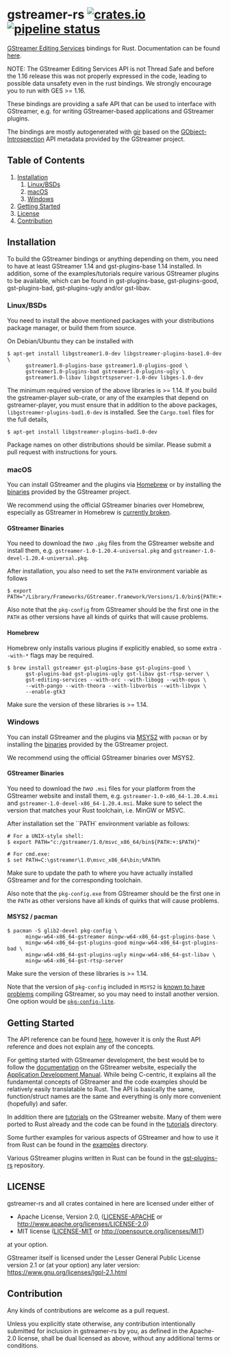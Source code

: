 # gstreamer-rs [![crates.io](https://img.shields.io/crates/v/gstreamer-editing-services.svg)](https://crates.io/crates/gstreamer-editing-services)  [![pipeline status](https://gitlab.freedesktop.org/gstreamer/gstreamer-rs/badges/main/pipeline.svg)](https://gitlab.freedesktop.org/gstreamer/gstreamer-rs/commits/main)

[GStreamer Editing Services](https://gstreamer.freedesktop.org/) bindings for Rust.
Documentation can be found [here](https://gstreamer.freedesktop.org/documentation/rust/stable/latest/docs/gstreamer_editing_services/).

NOTE: The GStreamer Editing Services API is not Thread Safe and before the 1.16
release this was not properly expressed in the code, leading to possible data
unsafety even in the rust bindings. We strongly encourage you to run with
GES >= 1.16.

These bindings are providing a safe API that can be used to interface with
GStreamer, e.g. for writing GStreamer-based applications and GStreamer plugins.

The bindings are mostly autogenerated with [gir](https://github.com/gtk-rs/gir/)
based on the [GObject-Introspection](https://wiki.gnome.org/Projects/GObjectIntrospection/)
API metadata provided by the GStreamer project.

## Table of Contents
1. [Installation](#installation)
   1. [Linux/BSDs](#installation-linux)
   1. [macOS](#installation-macos)
   1. [Windows](#installation-windows)
1. [Getting Started](#getting-started)
1. [License](#license)
1. [Contribution](#contribution)

<a name="installation"/>

## Installation

To build the GStreamer bindings or anything depending on them, you need to
have at least GStreamer 1.14 and gst-plugins-base 1.14 installed. In addition,
some of the examples/tutorials require various GStreamer plugins to be
available, which can be found in gst-plugins-base, gst-plugins-good,
gst-plugins-bad, gst-plugins-ugly and/or gst-libav.

<a name="installation-linux"/>

### Linux/BSDs

You need to install the above mentioned packages with your distributions
package manager, or build them from source.

On Debian/Ubuntu they can be installed with

```console
$ apt-get install libgstreamer1.0-dev libgstreamer-plugins-base1.0-dev \
      gstreamer1.0-plugins-base gstreamer1.0-plugins-good \
      gstreamer1.0-plugins-bad gstreamer1.0-plugins-ugly \
      gstreamer1.0-libav libgstrtspserver-1.0-dev libges-1.0-dev
```

The minimum required version of the above libraries is >= 1.14. If you
build the gstreamer-player sub-crate, or any of the examples that
depend on gstreamer-player, you must ensure that in addition to the above
packages, `libgstreamer-plugins-bad1.0-dev` is installed. See the `Cargo.toml`
files for the full details,

```console
$ apt-get install libgstreamer-plugins-bad1.0-dev
```

Package names on other distributions should be similar.
Please submit a pull request with instructions for yours.

<a name="installation-macos"/>

### macOS

You can install GStreamer and the plugins via [Homebrew](https://brew.sh/) or
by installing the [binaries](https://gstreamer.freedesktop.org/data/pkg/osx/)
provided by the GStreamer project.

We recommend using the official GStreamer binaries over Homebrew, especially
as GStreamer in Homebrew is [currently broken](https://github.com/orgs/Homebrew/discussions/3740#discussioncomment-3804964).

#### GStreamer Binaries

You need to download the *two* `.pkg` files from the GStreamer website and
install them, e.g. `gstreamer-1.0-1.20.4-universal.pkg` and
`gstreamer-1.0-devel-1.20.4-universal.pkg`.

After installation, you also need to set the `PATH` environment variable as
follows

```console
$ export PATH="/Library/Frameworks/GStreamer.framework/Versions/1.0/bin${PATH:+:$PATH}"
```

Also note that the `pkg-config` from GStreamer should be the first one in
the `PATH` as other versions have all kinds of quirks that will cause
problems.

#### Homebrew

Homebrew only installs various plugins if explicitly enabled, so some extra
`--with-*` flags may be required.

```console
$ brew install gstreamer gst-plugins-base gst-plugins-good \
      gst-plugins-bad gst-plugins-ugly gst-libav gst-rtsp-server \
      gst-editing-services --with-orc --with-libogg --with-opus \
      --with-pango --with-theora --with-libvorbis --with-libvpx \
      --enable-gtk3
```

Make sure the version of these libraries is >= 1.14.

<a name="installation-windows"/>

### Windows

You can install GStreamer and the plugins via [MSYS2](http://www.msys2.org/)
with `pacman` or by installing the
[binaries](https://gstreamer.freedesktop.org/data/pkg/windows/) provided by
the GStreamer project.

We recommend using the official GStreamer binaries over MSYS2.

#### GStreamer Binaries

You need to download the *two* `.msi` files for your platform from the
GStreamer website and install them, e.g. `gstreamer-1.0-x86_64-1.20.4.msi` and
`gstreamer-1.0-devel-x86_64-1.20.4.msi`. Make sure to select the version that
matches your Rust toolchain, i.e. MinGW or MSVC.

After installation set the ``PATH` environment variable as follows:

```console
# For a UNIX-style shell:
$ export PATH="c:/gstreamer/1.0/msvc_x86_64/bin${PATH:+:$PATH}"

# For cmd.exe:
$ set PATH=C:\gstreamer\1.0\msvc_x86_64\bin;%PATH%
```

Make sure to update the path to where you have actually installed GStreamer
and for the corresponding toolchain.

Also note that the `pkg-config.exe` from GStreamer should be the first one in
the `PATH` as other versions have all kinds of quirks that will cause
problems.

#### MSYS2 / pacman

```console
$ pacman -S glib2-devel pkg-config \
      mingw-w64-x86_64-gstreamer mingw-w64-x86_64-gst-plugins-base \
      mingw-w64-x86_64-gst-plugins-good mingw-w64-x86_64-gst-plugins-bad \
      mingw-w64-x86_64-gst-plugins-ugly mingw-w64-x86_64-gst-libav \
      mingw-w64-x86_64-gst-rtsp-server
```

Make sure the version of these libraries is >= 1.14.

Note that the version of `pkg-config` included in `MSYS2` is
[known to have problems](https://github.com/rust-lang/pkg-config-rs/issues/51#issuecomment-346300858)
compiling GStreamer, so you may need to install another version. One option
would be [`pkg-config-lite`](https://sourceforge.net/projects/pkgconfiglite/).

<a name="getting-started"/>

## Getting Started

The API reference can be found
[here](https://gstreamer.freedesktop.org/documentation/rust/stable/latest/docs/gstreamer/), however it is
only the Rust API reference and does not explain any of the concepts.

For getting started with GStreamer development, the best would be to follow
the [documentation](https://gstreamer.freedesktop.org/documentation/) on the
GStreamer website, especially the [Application Development
Manual](https://gstreamer.freedesktop.org/documentation/application-development/).
While being C-centric, it explains all the fundamental concepts of GStreamer
and the code examples should be relatively easily translatable to Rust. The
API is basically the same, function/struct names are the same and everything
is only more convenient (hopefully) and safer.

In addition there are
[tutorials](https://gstreamer.freedesktop.org/documentation/tutorials/) on the
GStreamer website. Many of them were ported to Rust already and the code can
be found in the
[tutorials](https://gitlab.freedesktop.org/gstreamer/gstreamer-rs/tree/main/tutorials)
directory.

Some further examples for various aspects of GStreamer and how to use it from
Rust can be found in the
[examples](https://gitlab.freedesktop.org/gstreamer/gstreamer-rs/tree/main/examples)
directory.

Various GStreamer plugins written in Rust can be found in the
[gst-plugins-rs](https://gitlab.freedesktop.org/gstreamer/gst-plugins-rs)
repository.

<a name="license"/>

## LICENSE

gstreamer-rs and all crates contained in here are licensed under either of

 * Apache License, Version 2.0, ([LICENSE-APACHE](LICENSE-APACHE) or
   http://www.apache.org/licenses/LICENSE-2.0)
 * MIT license ([LICENSE-MIT](LICENSE-MIT) or
   http://opensource.org/licenses/MIT)

at your option.

GStreamer itself is licensed under the Lesser General Public License version
2.1 or (at your option) any later version:
https://www.gnu.org/licenses/lgpl-2.1.html

<a name="contribution"/>

## Contribution

Any kinds of contributions are welcome as a pull request.

Unless you explicitly state otherwise, any contribution intentionally submitted
for inclusion in gstreamer-rs by you, as defined in the Apache-2.0 license, shall be
dual licensed as above, without any additional terms or conditions.
